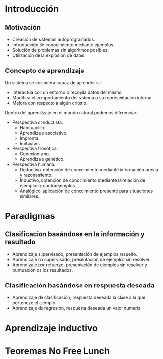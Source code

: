# Introducción
## Motivación
- Creación de sistemas autoprogramados.
- Introducción de conocimiento mediante ejemplos.
- Solución de problemas sin algoritmos posibles.
- Utilización de la explosión de datos.

## Concepto de aprendizaje
Un sistema se considera capaz de aprender si:
- Interactúa con un entorno o recopila datos del mismo.
- Modifica el comportamiento del sistema o su representación interna.
- Mejora con respecto a algún criterio.

Dentro del aprendizaje en el mundo natural podemos diferenciar:
- Perspectiva conductista.
	- Habituación.
	- Aprendizaje asociativo.
	- Impronta.
	- Imitación.
- Perspectiva filosófica.
	- Conexionismo.
	- Aprendizaje genético.
- Perspectiva humana.
	- Deductivo, obtención de conocimiento mediante información previa y razonamiento.
	- Inductivo, obtención de conocimiento mediante la relación de ejemplos y contraejemplos.
	- Analógico, aplicación de conocimiento presente para situaciones similares.

# Paradigmas
## Clasificación basándose en la información y resultado
- Aprendizaje supervisado, presentación de ejemplos resuelto.
- Aprendizaje no supervisado, presentación de ejemplos sin resolver.
- Aprendizaje por refuerzo, presentación de ejemplos sin resolver y puntuación de los resultados.

## Clasificación basándose en respuesta deseada
- Aprendizaje de clasificación, respuesta deseada la clase a la que perteneze el ejemplo.
- Aprendizaje de regresión, respuesta deseada un valor numeriz
# Aprendizaje inductivo
# Teoremas No Free Lunch